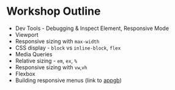 # Workshop Outline

* Dev Tools - Debugging & Inspect Element, Responsive Mode
* Viewport
* Responsive sizing with `max-width`
* CSS display - `block` vs `inline-block`, `flex`
* Media Queries
* Relative sizing - `em`, `ex`, `%`
* Responsive sizing with `vw`,`vh`
* Flexbox
* Building responsive menus (link to [appgb](http://appgb.org.uk))